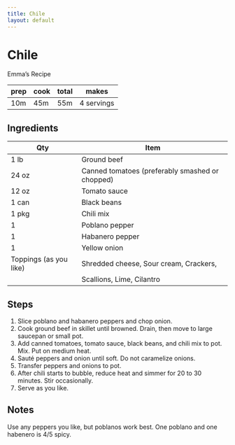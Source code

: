 ```yaml
---
title: Chile
layout: default
---
```


# Chile

Emma’s Recipe

| prep | cook | total | makes      |
| ---- | ---- | ----- | ---------- |
| 10m  | 45m  | 55m   | 4 servings |

## Ingredients

| Qty                    | Item                                            |
| ---------------------- | ----------------------------------------------- |
| 1 lb                   | Ground beef                                     |
| 24 oz                  | Canned tomatoes (preferably smashed or chopped) |
| 12 oz                  | Tomato sauce                                    |
| 1 can                  | Black beans                                     |
| 1 pkg                  | Chili mix                                       |
| 1                      | Poblano pepper                                  |
| 1                      | Habanero pepper                                 |
| 1                      | Yellow onion                                    |
| Toppings (as you like) | Shredded cheese, Sour cream, Crackers,          |
|                        | Scallions, Lime, Cilantro                       |

## Steps

1.  Slice poblano and habanero peppers and chop onion.
2.  Cook ground beef in skillet until browned. Drain, then move to large
    saucepan or small pot.
3.  Add canned tomatoes, tomato sauce, black beans, and chili mix to pot. Mix.
    Put on medium heat.
4.  Sauté peppers and onion until soft. Do not caramelize onions.
5.  Transfer peppers and onions to pot.
6.  After chili starts to bubble, reduce heat and simmer for 20 to 30 minutes.
    Stir occasionally.
7.  Serve as you like.

## Notes

Use any peppers you like, but poblanos work best. One poblano and one habenero
is 4/5 spicy.
